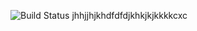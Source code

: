 ![Build Status](https://warm-falls-40412.herokuapp.com/api/v1/elpassion/test_repo/coverages/master.svg)
    jhhjjhjkhdfdfdjkhkjkjkkkkcxc